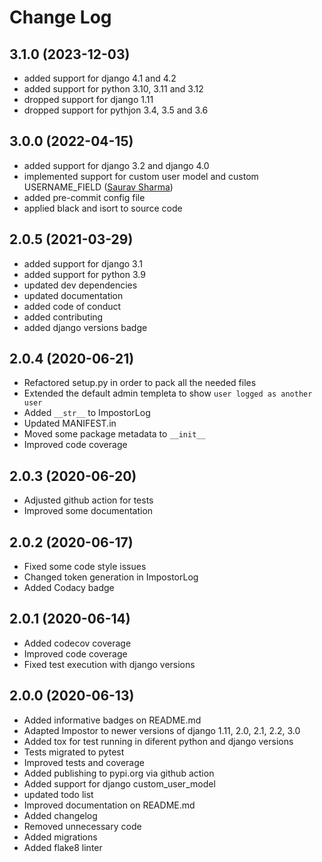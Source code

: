 # Change Log

## 3.1.0 (2023-12-03)
  * added support for django 4.1 and 4.2
  * added support for python 3.10, 3.11 and 3.12
  * dropped support for django 1.11
  * dropped support for pythjon 3.4, 3.5 and 3.6

## 3.0.0 (2022-04-15)
  * added support for django 3.2 and django 4.0
  * implemented support for custom user model and custom USERNAME_FIELD ([Saurav Sharma](https://github.com/iamsauravsharma))
  * added pre-commit config file
  * applied black and isort to source code

## 2.0.5 (2021-03-29)

  * added support for django 3.1
  * added support for python 3.9
  * updated dev dependencies
  * updated documentation
  * added code of conduct
  * added contributing
  * added django versions badge

## 2.0.4 (2020-06-21)

  * Refactored setup.py in order to pack all the needed files
  * Extended the default admin templeta to show `user logged as another user`
  * Added `__str__` to ImpostorLog
  * Updated MANIFEST.in
  * Moved some package metadata to `__init__`
  * Improved code coverage

## 2.0.3 (2020-06-20)

  * Adjusted github action for tests
  * Improved some documentation

## 2.0.2 (2020-06-17)

  * Fixed some code style issues
  * Changed token generation in ImpostorLog
  * Added Codacy badge

## 2.0.1 (2020-06-14)

  * Added codecov coverage
  * Improved code coverage
  * Fixed test execution with django versions

## 2.0.0 (2020-06-13)

  * Added informative badges on README.md
  * Adapted Impostor to newer versions of django 1.11, 2.0, 2.1, 2.2, 3.0
  * Added tox for test running in diferent python and django versions
  * Tests migrated to pytest
  * Improved tests and coverage
  * Added publishing to pypi.org via github action
  * Added support for django custom_user_model
  * updated todo list
  * Improved documentation on README.md
  * Added changelog
  * Removed unnecessary code
  * Added migrations
  * Added flake8 linter

